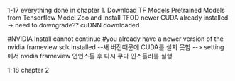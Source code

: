 1-17
everything done in chapter 1. Download TF Models Pretrained Models from Tensorflow Model Zoo and Install TFOD 
newer CUDA already installed -> need to downgrade??
cuDNN downloaded

#NVIDIA Install cannot continue
#you already have a newer version of the nvidia frameview sdk installed   --새 버전때문에 CUDA를 설치 못함
--> setting 에서 nvidia frameview 언인스톨 후 다시 쿠다 인스톨러를 실행

1-18
chapter 2